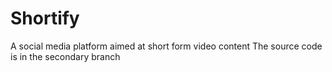 # Shortify
A social media platform aimed at short form video content
The source code is in the secondary branch

